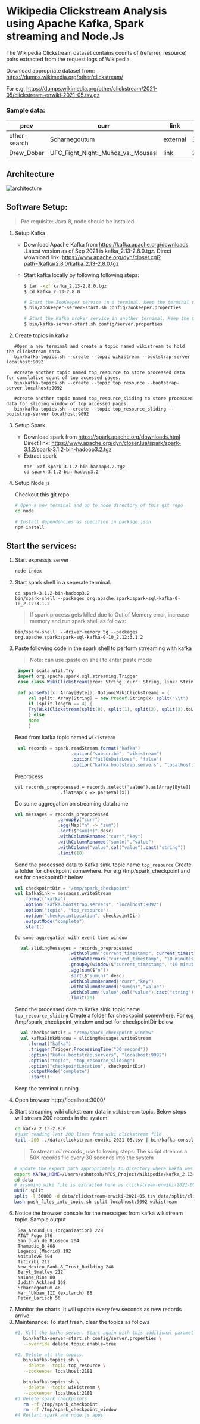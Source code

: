 # Wikipedia Clickstream Analysis using Apache Kafka, Spark streaming and Node.Js

The Wikipedia Clickstream dataset contains counts of (referrer, resource) pairs extracted from the request logs of Wikipedia. 

Download appropriate dataset from: https://dumps.wikimedia.org/other/clickstream/

For e.g. https://dumps.wikimedia.org/other/clickstream/2021-05/clickstream-enwiki-2021-05.tsv.gz 

### Sample data:
|prev|curr|link|n|
|----|----|----|----|
other-search |	Scharnegoutum	| external	| 12
Drew_Dober	| UFC_Fight_Night:_Muñoz_vs._Mousasi |	link |	26

## Architecture

![architecture](docs/clickstream_processing_architecture.jpg)

## Software Setup:
> Pre requisite: Java 8, node should be installed.

1. Setup Kafka
   
   - Download Apache Kafka from https://kafka.apache.org/downloads .Latest version as of Sep 2021 is kafka_2.13-2.8.0.tgz. Direct wownload link :https://www.apache.org/dyn/closer.cgi?path=/kafka/2.8.0/kafka_2.13-2.8.0.tgz

   - Start kafka locally by following following steps:

        ```bash
        $ tar -xzf kafka_2.13-2.8.0.tgz
        $ cd kafka_2.13-2.8.0

        # Start the ZooKeeper service in a terminal. Keep the terminal running
        $ bin/zookeeper-server-start.sh config/zookeeper.properties

        # Start the Kafka broker service in another ternimal. Keep the terminal running
        $ bin/kafka-server-start.sh config/server.properties
        ```
2. Create topics in kafka
```
   #Open a new terminal and create a topic named wikistream to hold the clickstream data.
   bin/kafka-topics.sh --create --topic wikistream --bootstrap-server localhost:9092

   #create another topic named top_resource to store processed data for cumulative count of top accessed pages.
   bin/kafka-topics.sh --create --topic top_resource --bootstrap-server localhost:9092

   #create another topic named top_resource_sliding to store processed data for sliding window of top accessed pages.
   bin/kafka-topics.sh --create --topic top_resource_sliding --bootstrap-server localhost:9092 
```
3. Setup Spark
   - Download spark from https://spark.apache.org/downloads.html Direct link: https://www.apache.org/dyn/closer.lua/spark/spark-3.1.2/spark-3.1.2-bin-hadoop3.2.tgz
   - Extract spark
        ```
        tar -xzf spark-3.1.2-bin-hadoop3.2.tgz 
        cd spark-3.1.2-bin-hadoop3.2
        ```
4. Setup Node.js
   
   Checkout this git repo.
    ```bash
    # Open a new terminal and go to node directory of this git repo
    cd node

    # Install dependencies as specified in package.json
    npm install
    ```
    
## Start the services:
1. Start expressjs server 
   ```bash
   node index
   ```
2. Start spark shell in a seperate terminal.  
   ```
   cd spark-3.1.2-bin-hadoop3.2
   bin/spark-shell --packages org.apache.spark:spark-sql-kafka-0-10_2.12:3.1.2
   ```
   > If spark process gets killed due to Out of Memory error, increase memory and run spark shell as follows:
   ```
   bin/spark-shell  --driver-memory 5g --packages org.apache.spark:spark-sql-kafka-0-10_2.12:3.1.2
   ```
3. Paste following code in the spark shell to perform strreaming with kafka
   > Note: can use :paste on shell to enter paste mode
   ```scala
    import scala.util.Try
    import org.apache.spark.sql.streaming.Trigger
    case class WikiClickstream(prev: String, curr: String, link: String, n: Long)

    def parseVal(x: Array[Byte]): Option[WikiClickstream] = {
        val split: Array[String] = new Predef.String(x).split("\\t")
        if (split.length == 4) {
        Try(WikiClickstream(split(0), split(1), split(2), split(3).toLong)).toOption
        } else
        None
        }
   ```
    Read from kafka topic named `wikistream`
   ```scala
    val records = spark.readStream.format("kafka")
                        .option("subscribe", "wikistream")
                        .option("failOnDataLoss", "false")
                        .option("kafka.bootstrap.servers", "localhost:9092").load()
    ```
   Preprocess
    ```
   val records_preprocessed = records.select("value").as[Array[Byte]]
                     .flatMap(x => parseVal(x))
    ```
    Do some aggregation on streaming dataframe 
    ```scala
    val messages = records_preprocessed
                    .groupBy("curr")
                    .agg(Map("n" -> "sum"))
                    .sort($"sum(n)".desc)
                    .withColumnRenamed("curr","key")
                    .withColumnRenamed("sum(n)","value")
                    .withColumn("value",col("value").cast("string"))
                    .limit(10)
    ```
    Send the processed data to Kafka sink. topic name `top_resource`
    Create a folder for checkpoint somewhere. For e.g /tmp/spark_checkpoint and set for checkpointDir below
    ```scala
    val checkpointDir = "/tmp/spark_checkpoint"
    val kafkaSink = messages.writeStream
       .format("kafka")
       .option("kafka.bootstrap.servers", "localhost:9092")
       .option("topic", "top_resource")
       .option("checkpointLocation", checkpointDir)
       .outputMode("complete")
       .start()
   ```
       Do some aggregation with event time window
    ```scala
      val slidingMessages = records_preprocessed
                        .withColumn("current_timestamp", current_timestamp())
                        .withWatermark("current_timestamp", "10 minutes")
                        .groupBy(window($"current_timestamp", "10 minutes", "5 minutes"), $"curr")
                        .agg(sum($"n"))
                        .sort($"sum(n)".desc)
                        .withColumnRenamed("curr","key")
                        .withColumnRenamed("sum(n)","value")
                        .withColumn("value",col("value").cast("string"))
                        .limit(20)   
    ```
    Send the processed data to Kafka sink. topic name `top_resource_sliding`
    Create a folder for checkpoint somewhere. For e.g /tmp/spark_checkpoint_window and set for checkpointDir below
    ```scala
      val checkpointDir = "/tmp/spark_checkpoint_window"
      val kafkaSinkWindow = slidingMessages.writeStream
         .format("kafka")
         .trigger(Trigger.ProcessingTime("30 second"))
         .option("kafka.bootstrap.servers", "localhost:9092")
         .option("topic", "top_resource_sliding")
         .option("checkpointLocation", checkpointDir)
         .outputMode("complete")
         .start()
   ```
   Keep the terminal running

4.  Open browser http://localhost:3000/
5.  Start streaming wiki clickstream data in `wikistream` topic. Below steps will stream 200 records in the system.
    ```bash
    cd kafka_2.13-2.8.0
    #just reading last 200 lines from wiki clickstream file
    tail -200 ../data/clickstream-enwiki-2021-05.tsv | bin/kafka-console-producer.sh --broker-list localhost:9092 --topic wikistream --producer.config=config/producer.properties
    ```
    > To stream *all* records , use following steps: The script streams a 50K records file every 30 seconds into the system
   ```bash
      # update the export path appropriately to directory where kakfa was installed. Note this directory will have the bin folder.
      export KAFKA_HOME=/Users/ashutosh/MPDS_Project/Wikipedia/kafka_2.13-2.8.0
      cd data
      # assuming wiki file is extracted here as clickstream-enwiki-2021-05.tsv. (Check and update the extracted file name below).
      mkdir split
      split -l 50000 -d data/clickstream-enwiki-2021-05.tsv data/split/clickstream-enwiki-2021-05
      bash push_files_into_topic.sh split localhost:9092 wikistream

   ```

6. Notice the browser console for the messages from kafka wikistream topic. 
   Sample output
   ```
    Sea_Around_Us_(organization) 228
    AT&T_Pogo 376
    San_Juan_de_Rioseco 204
    Thamudic_B 408
    Legazpi_(Madrid) 192
    NoitulovE 504
    Titiribí 212
    New_Mexico_Bank_&_Trust_Building 248
    Beryl_Smalley 212
    Naiane_Rios 80
    Judith_Ackland 168
    Scharnegoutum 48
    Mar_'Ukban_III_(exilarch) 88
    Peter_Larisch 56

   ```
7. Monitor the charts. It will update every few seconds as new records arrive.
8. Maintenance: To start fresh, clear the topics as follows
   ```bash
   #1. Kill the kafka server. Start again with this additional parameter of delete.topic.enable
      bin/kafka-server-start.sh config/server.properties \
      --override delete.topic.enable=true

   #2. Delete all the topics.
      bin/kafka-topics.sh \
      --delete --topic top_resource \
      --zookeeper localhost:2181

      bin/kafka-topics.sh \
      --delete --topic wikistream \
      --zookeeper localhost:2181
   #3 Delete spark checkpoints
      rm -rf /tmp/spark_checkpoint
      rm -rf /tmp/spark_checkpoint_window
   #4 Restart spark and node.js apps
   ```
